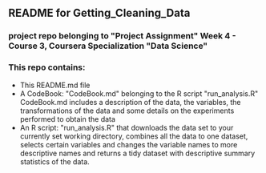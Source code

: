 ## README for Getting_Cleaning_Data

### project repo belonging to "Project Assignment" Week 4 - Course 3, Coursera Specialization "Data Science"

### This repo contains:

* This README.md file
* A CodeBook: "CodeBook.md" belonging to the R script "run_analysis.R"
  CodeBook.md includes a description of the data, the variables, the transformations of the data and some details on the experiments performed to obtain the data
* An R script: "run_analysis.R" that downloads the data set to your currently set working directory, combines all the data to one dataset, selects certain variables and changes the variable names to more descriptive names and returns a tidy dataset with descriptive summary statistics of the data.

